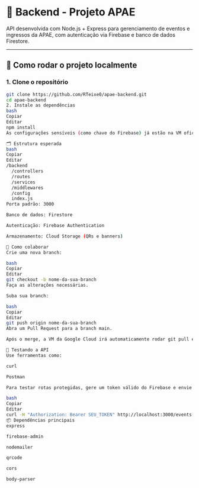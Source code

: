 # 🧠 Backend - Projeto APAE

API desenvolvida com Node.js + Express para gerenciamento de eventos e ingressos da APAE, com autenticação via Firebase e banco de dados Firestore.

---

## 🚀 Como rodar o projeto localmente

### 1. Clone o repositório

```bash
git clone https://github.com/RTeixe0/apae-backend.git
cd apae-backend
2. Instale as dependências
bash
Copiar
Editar
npm install
As configurações sensíveis (como chave do Firebase) já estão na VM oficial de produção. Para uso local, é necessário configurar manualmente ou focar no desenvolvimento das rotas e testes offline.

🗂 Estrutura esperada
bash
Copiar
Editar
/backend
  /controllers
  /routes
  /services
  /middlewares
  /config
  index.js
Porta padrão: 3000

Banco de dados: Firestore

Autenticação: Firebase Authentication

Armazenamento: Cloud Storage (QRs e banners)

🤝 Como colaborar
Crie uma nova branch:

bash
Copiar
Editar
git checkout -b nome-da-sua-branch
Faça as alterações necessárias.

Suba sua branch:

bash
Copiar
Editar
git push origin nome-da-sua-branch
Abra um Pull Request para a branch main.

Após o merge, a VM da Google Cloud irá automaticamente rodar git pull e atualizar a API.

🧪 Testando a API
Use ferramentas como:

curl

Postman

Para testar rotas protegidas, gere um token válido do Firebase e envie no header:

bash
Copiar
Editar
curl -H "Authorization: Bearer SEU_TOKEN" http://localhost:3000/events
📦 Dependências principais
express

firebase-admin

nodemailer

qrcode

cors

body-parser